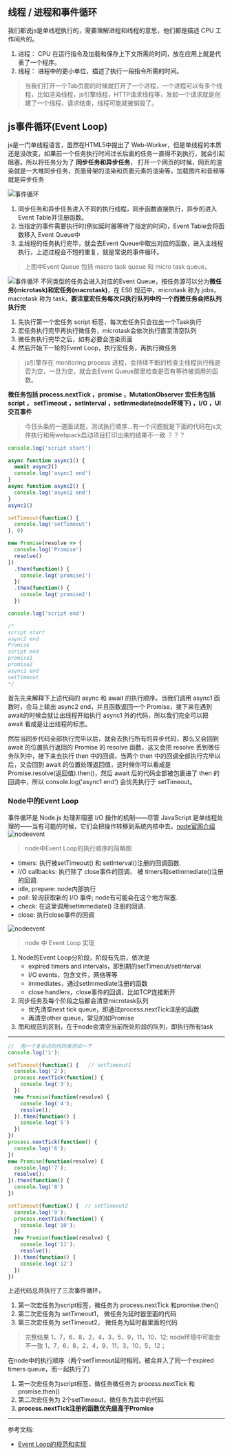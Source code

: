 ## 线程 / 进程和事件循环
我们都说js是单线程执行的，需要理解进程和线程的意思，他们都是描述 CPU 工作间片的。
1. 进程： CPU 在运行指令及加载和保存上下文所需的时间，放在应用上就是代表了一个程序。
2. 线程： 进程中的更小单位，描述了执行一段指令所需的时间。
> 当我们打开一个Tab页面的时候就打开了一个进程，一个进程可以有多个线程，比如渲染线程，js引擎线程，HTTP请求线程等，发起一个请求就是创建了一个线程，请求结束，线程可能就被销毁了。

## js事件循环(Event Loop)
js是一门单线程语言，虽然在HTML5中提出了 Web-Worker，但是单线程的本质还是没改变，如果前一个任务执行时间过长后面的任务一直得不到执行，就会引起阻塞。所以将任务分为了 **同步任务和异步任务**， 打开一个网页的时候，网页的渲染就是一大堆同步任务，页面骨架的渲染和页面元素的渲染等，加载图片和音频等就是异步任务

![事件循环](./img/event3.png)

1. 同步任务和异步任务进入不同的执行线程，同步函数直接执行，异步的进入 Event Table并注册函数。
2. 当指定的事件需要执行时(例如延时器等待了指定的时间)，Event Table会将函数移入 Event Queue中
3. 主线程的任务执行完毕，就会去Event Queue中取出对应的函数，进入主线程执行，上述过程会不短的重复，就是常说的事件循环。

> 上图中Event Queue 包括 macro task queue 和 micro task queue，

![事件循环](./img/event2.png)
不同类型的任务会进入对应的Event Queue，按任务源可以分为**微任务(microtask)和宏任务(macrotask)**，在 ES6 规范中，microtask 称为 jobs，macrotask 称为 task，**要注意宏任务每次只执行队列中的一个而微任务会把队列执行完**

1. 先执行第一个宏任务 script 标签，每次宏任务只会拉出一个Task执行
2. 宏任务执行完毕再执行微任务，microtask会依次执行直至清空队列
3. 微任务执行完毕之后，如有必要会渲染页面
4. 然后开始下一轮的Event Loop，执行宏任务，再执行微任务

> js引擎存在 monitoring process 进程，会持续不断的检查主线程执行栈是否为空，一旦为空，就会去Event Queue那里检查是否有等待被调用的函数。

**微任务包括 process.nextTick ，promise ，MutationObserver**
**宏任务包括 script ， setTimeout ，setInterval ，setImmediate(node环境下) ，I/O ，UI交互事件**

> 今日头条的一道面试题，测试执行顺序...有一个问题就是下面的代码在js文件执行和用webpack启动项目打印出来的结果不一致 ？？？

```js
console.log('script start')

async function async1() {
  await async2()
  console.log('async1 end')
}
async function async2() {
  console.log('async2 end')
}
async1()

setTimeout(function() {
  console.log('setTimeout')
}, 0)

new Promise(resolve => {
  console.log('Promise')
  resolve()
})
  .then(function() {
    console.log('promise1')
  })
  .then(function() {
    console.log('promise2')
  })

console.log('script end')

/*
script start
async2 end
Promise
script end
promise1
promise2
async1 end
setTimeout
*/
```
首先先来解释下上述代码的 async 和 await 的执行顺序。当我们调用 async1 函数时，会马上输出 async2 end，并且函数返回一个 Promise，接下来在遇到 await的时候会就让出线程开始执行 async1 外的代码，所以我们完全可以把 await 看成是让出线程的标志。

然后当同步代码全部执行完毕以后，就会去执行所有的异步代码，那么又会回到 await 的位置执行返回的 Promise 的 resolve 函数，这又会把 resolve 丢到微任务队列中，接下来去执行 then 中的回调，当两个 then 中的回调全部执行完毕以后，又会回到 await 的位置处理返回值，这时候你可以看成是 Promise.resolve(返回值).then()，然后 await 后的代码全部被包裹进了 then 的回调中，所以 console.log('async1 end') 会优先执行于 setTimeout。


### Node中的Event Loop
事件循环是 Node.js 处理非阻塞 I/O 操作的机制——尽管 JavaScript 是单线程处理的——当有可能的时候，它们会把操作转移到系统内核中去。[node官网介绍](https://nodejs.org/zh-cn/docs/guides/event-loop-timers-and-nexttick/)
![nodeevent](./img/nodeevent.png)
> node中Event Loop的执行顺序的简略图

- timers: 执行被setTimeout() 和 setInterval()注册的回调函数.
- I/O callbacks: 执行除了 close事件的回调、 被 timers和setImmediate()注册的回调.
- idle, prepare: node内部执行
- poll: 轮询获取新的 I/O 事件; node有可能会在这个地方阻塞.
- check: 在这里调用setImmediate() 注册的回调.
- close: 执行close事件的回调

![nodeevent](./img/nodeevent1.png)
> node 中 Event Loop 实现

1. Node的Event Loop分阶段，阶段有先后，依次是
    - expired timers and intervals，即到期的setTimeout/setInterval
    - I/O events，包含文件，网络等等
    - immediates，通过setImmediate注册的函数
    - close handlers，close事件的回调，比如TCP连接断开
2. 同步任务及每个阶段之后都会清空microtask队列
    - 优先清空next tick queue，即通过process.nextTick注册的函数
    - 再清空other queue，常见的如Promise
3. 而和规范的区别，在于node会清空当前所处阶段的队列，即执行所有task

---
```js
//  用一个复杂点的代码来测试一下
console.log('1');

setTimeout(function() {   // setTimeout1
  console.log('2');
  process.nextTick(function() {
    console.log('3');
  })
  new Promise(function(resolve) {
    console.log('4');
    resolve();
  }).then(function() {
    console.log('5')
  })
})
process.nextTick(function() {
  console.log('6');
})
new Promise(function(resolve) {
  console.log('7');
  resolve();
}).then(function() {
  console.log('8')
})

setTimeout(function() {  // setTimeout2
  console.log('9');
  process.nextTick(function() {
    console.log('10');
  })
  new Promise(function(resolve) {
    console.log('11');
    resolve();
  }).then(function() {
    console.log('12')
  })
})
```
上述代码总共执行了三次事件循环，
1. 第一次宏任务为script标签，微任务为 process.nextTick 和promise.then()
2. 第二次宏任务为 setTimeout1， 微任务为延时器里面的代码
3. 第三次宏任务为 setTimeout2， 微任务为延时器里面的代码

> 完整结果  1，7，6，8，2，4，3，5，9，11，10，12; node环境中可能会不一致 1，7，6，8，2，4，9，11，3，10，5，12；

在node中的执行顺序（两个setTimeout延时相同，被合并入了同一个expired timers queue，而一起执行了）
1. 第一次宏任务为script标签，微任务微任务为 process.nextTick 和promise.then()
2. 第二次宏任务为 2个setTimeout，微任务为其中的代码
3. **process.nextTick注册的函数优先级高于Promise**


----
参考文档:

- [Event Loop的规范和实现](https://juejin.im/post/5a6155126fb9a01cb64edb45)